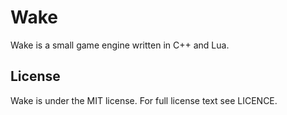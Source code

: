 # Wake

Wake is a small game engine written in C++ and Lua.

## License

Wake is under the MIT license. For full license text see LICENCE.
